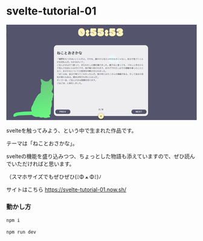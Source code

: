 # svelte-tutorial-01
![screenshot](./public/images/screenshot.png)

svelteを触ってみよう、という中で生まれた作品です。

テーマは「ねことおさかな」。

svelteの機能を盛り込みつつ、ちょっとした物語も添えていますので、ぜひ読んでいただければと思います。

（スマホサイズでもぜひぜひ(ﾐΦ ﻌ Φﾐ)ﾉ

サイトはこちら
https://svelte-tutorial-01.now.sh/

### 動かし方

```bash
npm i
```

```bash
npm run dev
```


